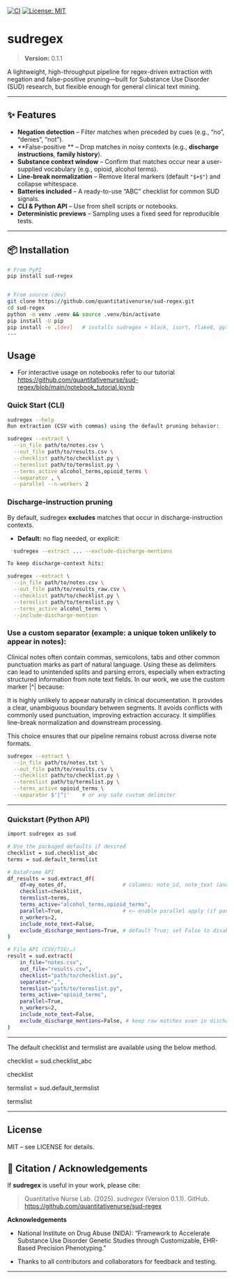 [![CI](https://github.com/quantitativenurse/sud-regex/actions/workflows/lint.yml/badge.svg)](https://github.com/quantitativenurse/sud-regex/actions)
[![License: MIT](https://img.shields.io/badge/License-MIT-yellow.svg)](LICENSE)

# sudregex

> **Version:** 0.1.1

A lightweight, high-throughput pipeline for regex-driven extraction with negation and false-positive pruning—built for Substance Use Disorder (SUD) research, but flexible enough for general clinical text mining.

---

## ✨ Features

- **Negation detection** – Filter matches when preceded by cues (e.g., “no”, “denies”, “not”).  
- **False-positive ** – Drop matches in noisy contexts (e.g., **discharge instructions**, **family history**).  
- **Substance context window** – Confirm that matches occur near a user-supplied vocabulary (e.g., opioid, alcohol terms).  
- **Line-break normalization** – Remove literal markers (default `"$+$"`) and collapse whitespace.  
- **Batteries included** – A ready-to-use “ABC” checklist for common SUD signals.  
- **CLI & Python API** – Use from shell scripts or notebooks.  
- **Deterministic previews** – Sampling uses a fixed seed for reproducible tests.

---


## 📦 Installation

```bash
# From PyPI
pip install sud-regex


# From source (dev)
git clone https://github.com/quantitativenurse/sud-regex.git
cd sud-regex
python -m venv .venv && source .venv/bin/activate
pip install -U pip
pip install -e .[dev]   # installs sudregex + black, isort, flake8, pytest, etc.
---
```

## Usage
- For interactive usage on notebooks refer to our tutorial <https://github.com/quantitativenurse/sud-regex/blob/main/notebook_tutorial.ipynb>

### Quick Start (CLI)

```bash
sudregex --help
Run extraction (CSV with commas) using the default pruning behavior:

sudregex --extract \
  --in_file path/to/notes.csv \
  --out_file path/to/results.csv \
  --checklist path/to/checklist.py \
  --termslist path/to/termslist.py \
  --terms_active alcohol_terms,opioid_terms \
  --separator , \
  --parallel --n-workers 2
```
### Discharge-instruction pruning

By default, sudregex **excludes** matches that occur in discharge-instruction contexts.

- **Default:** no flag needed, or explicit:
```bash
  sudregex --extract ... --exclude-discharge-mentions

To keep discharge-context hits:

sudregex --extract \
  --in_file path/to/notes.csv \
  --out_file path/to/results_raw.csv \
  --checklist path/to/checklist.py \
  --termslist path/to/termslist.py \
  --terms_active alcohol_terms \
  --include-discharge-mention
```

### Use a custom separator (example: a unique token unlikely to appear in notes):

Clinical notes often contain commas, semicolons, tabs and other common punctuation marks as part of natural language. Using these as delimiters can lead to unintended splits and parsing errors, especially when extracting structured information from note text fields.
In our work, we use the custom marker |^| because:

  It is highly unlikely to appear naturally in clinical documentation.
  It provides a clear, unambiguous boundary between segments.
  It avoids conflicts with commonly used punctuation, improving extraction accuracy.
  It simplifies line-break normalization and downstream processing.

This choice ensures that our pipeline remains robust across diverse note formats.
```bash
sudregex --extract \
  --in_file path/to/notes.txt \
  --out_file path/to/results.csv \
  --checklist path/to/checklist.py \
  --termslist path/to/termslist.py \
  --terms_active opioid_terms \
  --separator $'|^|'    # or any safe custom delimiter
```
---

### Quickstart (Python API)
```bash
import sudregex as sud

# Use the packaged defaults if desired
checklist = sud.checklist_abc
terms = sud.default_termslist

# DataFrame API
df_results = sud.extract_df(
    df=my_notes_df,                  # columns: note_id, note_text (and optional grid)
    checklist=checklist,
    termslist=terms,
    terms_active="alcohol_terms,opioid_terms",
    parallel=True,                   # <— enable parallel apply (if pandarallel is installed)
    n_workers=2,                     
    include_note_text=False,
    exclude_discharge_mentions=True, # default True; set False to disable pruning
)

# File API (CSV/TSV/…)
result = sud.extract(
    in_file="notes.csv",
    out_file="results.csv",
    checklist="path/to/checklist.py",
    separator=",",
    termslist="path/to/termslist.py",
    terms_active="opioid_terms",
    parallel=True,
    n_workers=2,                      
    include_note_text=False,
    exclude_discharge_mentions=False, # keep raw matches even in discharge contexts
)

```
---

The default checklist and termslist are available using the below method. 

checklist = sud.checklist_abc

checklist

termslist = sud.default_termslist

termslist 

---

## License 
MIT – see LICENSE for details.

## 📣 Citation / Acknowledgements

If **sudregex** is useful in your work, please cite:

> Quantitative Nurse Lab. (2025). *sudregex* (Version 0.1.1). GitHub. https://github.com/quantitativenurse/sud-regex

**Acknowledgements**
- National Institute on Drug Abuse (NIDA): “Framework to Accelerate Substance Use Disorder Genetic Studies through Customizable, EHR-Based Precision Phenotyping.”

- Thanks to all contributors and collaborators for feedback and testing.
---
